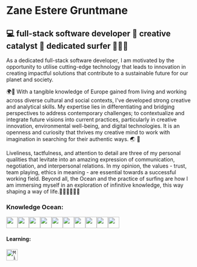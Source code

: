 <h1> Zane Estere Gruntmane </h1>
<h2> 💻 full-stack software developer 💫 creative catalyst  🌊 dedicated surfer 🏄🏼‍♀️ </h2>

<p> As a dedicated full-stack software developer, I am motivated by the opportunity to utilise cutting-edge technology that leads to innovation in creating impactful solutions that contribute to a sustainable future for our planet and society.  </p>

<p> 
🌍🌴 With a tangible knowledge of Europe gained from living and working across diverse cultural and social contexts, I've developed strong creative and analytical skills. My expertise lies in differentiating and bridging perspectives to address contemporary challenges; to contextualize and integrate future visions into current practices, particularly in creative innovation, environmental well-being, and digital technologies. It is an openness and curiosity that thrives my creative mind to work with imagination in searching for their authentic ways. 🌏 🌱

Liveliness, tactfulness, and attention to detail are three of my personal qualities that levitate into an amazing expression of communication, negotiation, and interpersonal relations. In my opinion, the values - trust, team playing, ethics in meaning - are essential towards a successful working field. Beyond all, the Ocean and the practice of surfing are how I am immersing myself in an exploration of infinitive knowledge, this way shaping a way of life.🌊🏄🏼‍♀️🌊🐋  
</p>


<h3> Knowledge Ocean:</h3>

<div style="white-space: nowrap; font-size: 0;">
     <code><img width="30" src="https://user-images.githubusercontent.com/25181517/117447155-6a868a00-af3d-11eb-9cfe-245df15c9f3f.png" alt="JavaScript" title="JavaScript"/></code>
     <code><img width="30" src="https://user-images.githubusercontent.com/25181517/183897015-94a058a6-b86e-4e42-a37f-bf92061753e5.png" alt="React" title="React"/></code>
    <code><img width="30" src="https://user-images.githubusercontent.com/25181517/183568594-85e280a7-0d7e-4d1a-9028-c8c2209e073c.png" alt="Node.js" title="Node.js"/></code>
      <code><img width="30" src="https://user-images.githubusercontent.com/25181517/183423507-c056a6f9-1ba8-4312-a350-19bcbc5a8697.png" alt="Python" title="Python"/></code>
        <code><img width="30" src="https://user-images.githubusercontent.com/25181517/183423775-2276e25d-d43d-4e58-890b-edbc88e915f7.png" alt="Flask" title="Flask"/></code>
    <code><img width="30" src="https://user-images.githubusercontent.com/25181517/183896128-ec99105a-ec1a-4d85-b08b-1aa1620b2046.png" alt="MySQL" title="MySQL"/></code>
    <code><img width="30" src="https://user-images.githubusercontent.com/25181517/192158954-f88b5814-d510-4564-b285-dff7d6400dad.png" alt="HTML" title="HTML"/></code>
    <code><img width="30" src="https://user-images.githubusercontent.com/25181517/183898674-75a4a1b1-f960-4ea9-abcb-637170a00a75.png" alt="CSS" title="CSS"/></code>
    <code><img width="30" src="https://user-images.githubusercontent.com/25181517/183898054-b3d693d4-dafb-4808-a509-bab54cf5de34.png" alt="Bootstrap" title="Bootstrap"/></code>
     <code><img width="30" src="https://user-images.githubusercontent.com/25181517/192108374-8da61ba1-99ec-41d7-80b8-fb2f7c0a4948.png" alt="GitHub" title="GitHub"/></code>
</div>
<div> 
    <h4> Learning: </h4>
    <code><img width="30" src="https://user-images.githubusercontent.com/25181517/183911544-95ad6ba7-09bf-4040-ac44-0adafedb9616.png" alt="Microsoft Azure" title="Microsoft Azure"/></code> 
</div>
